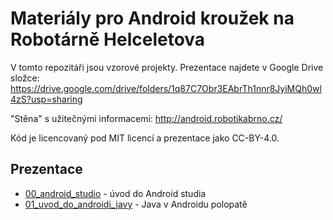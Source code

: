 # Materiály pro Android kroužek na Robotárně Helceletova

V tomto repozitáři jsou vzorové projekty. Prezentace najdete
v Google Drive složce: https://drive.google.com/drive/folders/1q87C7Obr3EAbrTh1nnr8JyiMQh0wl4zS?usp=sharing

"Stěna" s užitečnými informacemi: http://android.robotikabrno.cz/

Kód je licencovaný pod MIT licencí a prezentace jako CC-BY-4.0.

## Prezentace
* [00_android_studio](https://docs.google.com/presentation/d/1ztOmegQtImli1QbDl2Q2_72KdRrxPmzQ4TgcsQX9h0I/edit?usp=sharing) - úvod do Android studia
* [01_uvod_do_androidi_javy](https://docs.google.com/presentation/d/16Rp0MTegHllBvYUa25uYLY0l2QHaQcBcgqx0VUaNT4k/edit?usp=sharing) - Java v Androidu polopatě